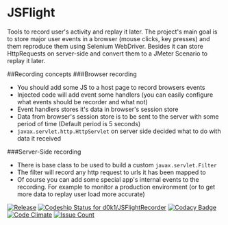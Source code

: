 # JSFlight
Tools to record user's activity and replay it later.
The project's main goal is to store major user events in a browser (mouse clicks, key presses) and them reproduce them using Selenium WebDriver.
Besides it can store HttpRequests on server-side and convert them to a JMeter Scenario to replay it later.

##Recording concepts
###Browser recording
* You should add some JS to a host page to record browsers events 
* Injected code will add event some handlers (you can easily configure what events should be recorder and what not)
* Event handlers stores it's data in browser's session store
* Data from browser's session store is to be sent to the server with some period of time (Default period is 5 seconds)
* `javax.servlet.http.HttpServlet` on server side decided what to do with data it received

###Server-Side recording
* There is base class to be used to build a custom `javax.servlet.Filter`
* The filter will record any http request to urls it has been mapped to
* Of course you can add some special app's internal events to the recording. For example to monitor a production environment (or to get more data to replay user load more accurate)

[![Release](https://jitpack.io/v/d0k1/jsflight.svg)](https://jitpack.io/#d0k1/jsflight)
[![Codeship Status for d0k1/JSFlightRecorder](https://codeship.com/projects/56dc64a0-6a0d-0133-3e69-6e257542035e/status?branch=master)](https://codeship.com/projects/114774)
[![Codacy Badge](https://api.codacy.com/project/badge/grade/1f078e96ab984f2f92419c3c65bb7aa9)](https://www.codacy.com/app/denis-kirpichenkov/jsflight)
[![Code Climate](https://codeclimate.com/github/d0k1/jsflight/badges/gpa.svg)](https://codeclimate.com/github/d0k1/jsflight)
[![Issue Count](https://codeclimate.com/github/d0k1/jsflight/badges/issue_count.svg)](https://codeclimate.com/github/d0k1/jsflight)
